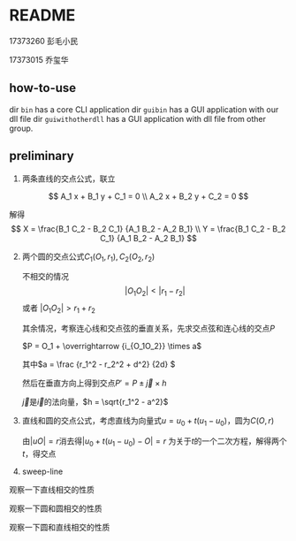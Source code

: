# README
17373260 彭毛小民

17373015 乔玺华

## how-to-use

dir `bin` has a core CLI application
dir `guibin` has a GUI application with our dll file
dir `guiwithotherdll` has a GUI application with dll file from other group.

## preliminary

1. 两条直线的交点公式，联立

$$
A_1 x + B_1 y + C_1 = 0 \\
A_2 x + B_2 y + C_2 = 0
$$

解得 
$$
X = \frac{B_1 C_2 - B_2 C_1} {A_1 B_2 - A_2 B_1} \\
Y = \frac{B_1 C_2 - B_2 C_1} {A_1 B_2 - A_2 B_1}
$$

2. 两个圆的交点公式$C_1(O_1,r_1),C_2(O_2,r_2)$

   不相交的情况$$ |O_1O_2| < |r_1-r_2|$$ 或者 $|O_1O_2| > r_1+r_2$

   其余情况，考察连心线和交点弦的垂直关系，先求交点弦和连心线的交点$P$

   $P = O_1 + \overrightarrow {i_{O_1O_2}} \times a$

   其中$a = \frac {r_1^2 - r_2^2 + d^2} {2d} $

   然后在垂直方向上得到交点$P' = P \pm \overrightarrow j \times h$

   $\overrightarrow j$是$\overrightarrow i$的法向量，$h = \sqrt{r_1^2 - a^2}$
   
3. 直线和圆的交点公式，考虑直线为向量式$u = u_0 + t (u_1-u_0)$，圆为$C(O,r)$

   由$|uO| = r$消去得$|u_0 + t (u_1-u_0) - O| = r$ 为关于$t$的一个二次方程，解得两个$t$，得交点

4. sweep-line

观察一下直线相交的性质

观察一下圆和圆相交的性质

观察一下圆和直线相交的性质
